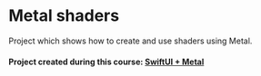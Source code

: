# Metal shaders

Project which shows how to create and use shaders using Metal.

#### Project created during this course: [SwiftUI + Metal](https://www.youtube.com/watch?v=EgzWwgRpUuw)
